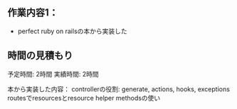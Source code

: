 ## 作業内容1：
* perfect ruby on railsの本から実装した
## 時間の見積もり
予定時間: 2時間
実績時間: 2時間

本から実装した内容：
controllerの役割: generate, actions, hooks, exceptions
routesでresourcesとresource helper methodsの使い
